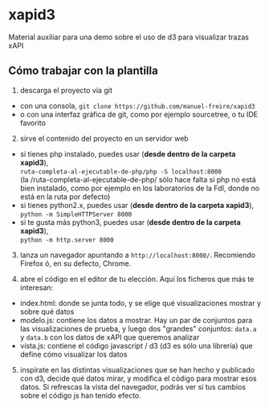 # xapid3

Material auxiliar para una demo sobre el uso de d3 para visualizar trazas xAPI

## Cómo trabajar con la plantilla

1. descarga el proyecto vía git 
  - con una consola, `git clone https://github.com/manuel-freire/xapid3`
  - o con una interfaz gráfica de git, como por ejemplo sourcetree, o tu IDE favorito
  
2. sirve el contenido del proyecto en un servidor web
  - si tienes php instalado, puedes usar (**desde dentro de la carpeta xapid3**), \
   `ruta-completa-al-ejecutable-de-php/php -S localhost:8000` \
    (la /ruta-completa-al-ejecutable-de-php/ sólo hace falta si php no está bien instalado, como por ejemplo en los laboratorios de la FdI, donde no está en la ruta por defecto)
  - si tienes python2.x, puedes usar (**desde dentro de la carpeta xapid3**), \
   `python -m SimpleHTTPServer 8000`
  - si te gusta más python3, puedes usar (**desde dentro de la carpeta xapid3**), \
   `python -m http.server 8000`
 
3. lanza un navegador apuntando a `http://localhost:8000/`. Recomiendo Firefox ó, en su defecto, Chrome. 
 
4. abre el código en el editor de tu elección. Aquí los ficheros que más te interesan:
  - index.html: donde se junta todo, y se elige qué visualizaciones mostrar y sobre qué datos
  - modelo.js: contiene los datos a mostrar. Hay un par de conjuntos para las visualizaciones de prueba, y luego dos "grandes" conjuntos: `data.a` y `data.b` con los datos de xAPI que queremos analizar
  - vista.js: contiene el código javascript / d3 (d3 es sólo una librería) que define cómo visualizar los datos
  
5. inspírate en las distintas visualizaciones que se han hecho y publicado con d3, decide qué datos mirar, y modifica el código para mostrar esos datos. Si refrescas la vista del navegador, podrás ver si tus cambios sobre el código js han tenido efecto.
